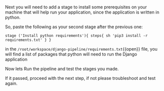 Next you will need to add a stage to install some prerequisites on your machine that will help run your application, since the application is written in python.

So, paste the following as your second stage after the previous one:

`
stage ('Install python requirements'){
	steps{
		sh 'pip3 install -r requirements.txt'
	}
}
`

in the `/root/workspace/django-pipeline/requirements.txt`{{open}} file, you will find a list of packages that python will need to run the Django application

Now lets Run the pipeline and test the stages you made.

If it passed, proceed with the next step, if not please troubleshoot and test again.
